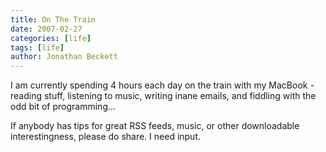 ```yaml
---
title: On The Train
date: 2007-02-27
categories: [life]
tags: [life]
author: Jonathan Beckett
---
```


I am currently spending 4 hours each day on the train with my MacBook - reading stuff, listening to music, writing inane emails, and fiddling with the odd bit of programming...

If anybody has tips for great RSS feeds, music, or other downloadable interestingness, please do share. I need input.